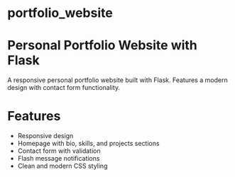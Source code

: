 # portfolio_website
# Personal Portfolio Website with Flask

A responsive personal portfolio website built with Flask.
Features a modern design with contact form functionality.

# Features
- Responsive design
- Homepage with bio, skills, and projects sections
- Contact form with validation
- Flash message notifications
- Clean and modern CSS styling


